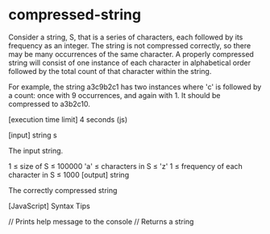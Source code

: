 # compressed-string

Consider a string, S, that is a series of characters, each followed by its frequency as an integer. The string is not compressed correctly, so there may be many occurrences of the same character. A properly compressed string will consist of one instance of each character in alphabetical order followed by the total count of that character within the string.

For example, the string a3c9b2c1 has two instances where 'c' is followed by a count: once with 9 occurrences, and again with 1. It should be compressed to a3b2c10.

[execution time limit] 4 seconds (js)

[input] string s

The input string.

1 ≤ size of S ≤ 100000
'a' ≤ characters in S ≤ 'z'
1 ≤ frequency of each character in S ≤ 1000
[output] string

The correctly compressed string

[JavaScript] Syntax Tips

// Prints help message to the console
// Returns a string
